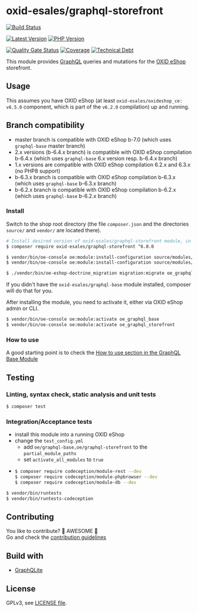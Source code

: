 # oxid-esales/graphql-storefront

[![Build Status](https://img.shields.io/github/workflow/status/OXID-eSales/graphql-storefront-module/CI?logo=github-actions&style=for-the-badge)](https://github.com/OXID-eSales/graphql-storefront-module/actions)

[![Latest Version](https://img.shields.io/packagist/v/OXID-eSales/graphql-storefront?logo=composer&label=latest&include_prereleases&color=orange)](https://packagist.org/packages/oxid-esales/graphql-storefront)
[![PHP Version](https://img.shields.io/packagist/php-v/oxid-esales/graphql-storefront)](https://github.com/oxid-esales/graphql-storefront-module)

[![Quality Gate Status](https://sonarcloud.io/api/project_badges/measure?project=OXID-eSales_graphql-storefront-module&metric=alert_status)](https://sonarcloud.io/dashboard?id=OXID-eSales_graphql-storefront-module)
[![Coverage](https://sonarcloud.io/api/project_badges/measure?project=OXID-eSales_graphql-storefront-module&metric=coverage)](https://sonarcloud.io/dashboard?id=OXID-eSales_graphql-storefront-module)
[![Technical Debt](https://sonarcloud.io/api/project_badges/measure?project=OXID-eSales_graphql-storefront-module&metric=sqale_index)](https://sonarcloud.io/dashboard?id=OXID-eSales_graphql-storefront-module)

This module provides [GraphQL](https://www.graphql.org) queries and mutations for the [OXID eShop](https://www.oxid-esales.com/) storefront.

## Usage

This assumes you have OXID eShop (at least `oxid-esales/oxideshop_ce: v6.5.0` component, which is part of the `v6.2.0` compilation) up and running.

## Branch compatibility

* master branch is compatible with OXID eShop b-7.0 (which uses `graphql-base` master branch)
* 2.x versions (b-6.4.x branch) is compatible with OXID eShop compilation b-6.4.x (which uses `graphql-base` 6.x version resp. b-6.4.x branch)
* 1.x versions are compatible with OXID eShop compilation 6.2.x and 6.3.x (no PHP8 support)
* b-6.3.x branch is compatible with OXID eShop compilation b-6.3.x (which uses `graphql-base` b-6.3.x branch)
* b-6.2.x branch is compatible with OXID eShop compilation b-6.2.x (which uses `graphql-base` b-6.2.x branch)

### Install

Switch to the shop root directory (the file `composer.json` and the directories `source/` and `vendor/` are located there).

```bash
# Install desired version of oxid-esales/graphql-storefront module, in this case - latest released 6.x version
$ composer require oxid-esales/graphql-storefront ^6.0.0

$ vendor/bin/oe-console oe:module:install-configuration source/modules/oe/graphql-base
$ vendor/bin/oe-console oe:module:install-configuration source/modules/oe/graphql-storefront

$ ./vendor/bin/oe-eshop-doctrine_migration migration:migrate oe_graphql_storefront
```

If you didn't have the `oxid-esales/graphql-base` module installed, composer will do that for you.

After installing the module, you need to activate it, either via OXID eShop admin or CLI.

```bash
$ vendor/bin/oe-console oe:module:activate oe_graphql_base
$ vendor/bin/oe-console oe:module:activate oe_graphql_storefront
```

### How to use

A good starting point is to check the [How to use section in the GraphQL Base Module](https://github.com/OXID-eSales/graphql-base-module/#how-to-use)

## Testing

### Linting, syntax check, static analysis and unit tests

```bash
$ composer test
```

### Integration/Acceptance tests

- install this module into a running OXID eShop
- change the `test_config.yml`
  - add `oe/graphql-base,oe/graphql-storefront` to the `partial_module_paths`
  - set `activate_all_modules` to `true`
-
  ```bash
  $ composer require codeception/module-rest --dev
  $ composer require codeception/module-phpbrowser --dev
  $ composer require codeception/module-db --dev
  ```

```bash
$ vendor/bin/runtests
$ vendor/bin/runtests-codeception
```

## Contributing

You like to contribute? 🙌 AWESOME 🙌\
Go and check the [contribution guidelines](CONTRIBUTING.md)

## Build with

- [GraphQLite](https://graphqlite.thecodingmachine.io/)

## License

GPLv3, see [LICENSE file](LICENSE).
